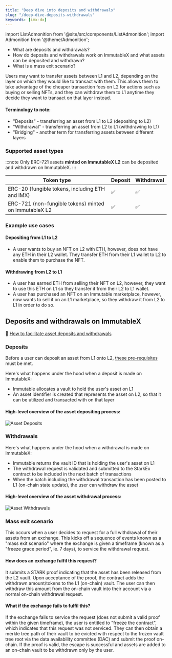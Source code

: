 ```yaml
---
title: "Deep dive into deposits and withdrawals"
slug: "/deep-dive-deposits-withdrawals"
keywords: [imx-dx]
---
```


import ListAdmonition from '@site/src/components/ListAdmonition';
import Admonition from '@theme/Admonition';

<ListAdmonition>
    <ul>
        <li>What are deposits and withdrawals?</li>
        <li>How do deposits and withdrawals work on ImmutableX and what assets can be deposited and withdrawn?</li>
        <li>What is a mass exit scenario?</li>
    </ul>
</ListAdmonition>

Users may want to transfer assets between L1 and L2, depending on the layer on which they would like to transact with them. This allows them to take advantage of the cheaper transaction fees on L2 for actions such as buying or selling NFTs, and they can withdraw them to L1 anytime they decide they want to transact on that layer instead.

#### Terminology to note:
* "Deposits" - transferring an asset from L1 to L2 (depositing to L2)
* "Withdrawal" - transferring an asset from L2 to L1 (withdrawing to L1)
* "Bridging" - another term for transferring assets between different layers

### Supported asset types
:::note
Only ERC-721 assets **minted on ImmutableX L2** can be deposited and withdrawn on ImmutableX.
:::

| Token type | Deposit | Withdrawal |
| --- | --- | --- |
| ERC-20 (fungible tokens, including ETH and IMX) | ✅ | ✅ |
| ERC-721 (non-fungible tokens) minted on ImmutableX L2 | ✅ | ✅ |

### Example use cases

#### Depositing from L1 to L2
* A user wants to buy an NFT on L2 with ETH, however, does not have any ETH in their L2 wallet. They transfer ETH from their L1 wallet to L2 to enable them to purchase the NFT.

#### Withdrawing from L2 to L1
* A user has earned ETH from selling their NFT on L2, however, they want to use this ETH on L1 so they transfer it from their L2 to L1 wallet.
* A user has purchased an NFT on an Immutable marketplace, however, now wants to sell it on an L1 marketplace, so they withdraw it from L2 to L1 in order to do so.

## Deposits and withdrawals on ImmutableX

<Admonition type="info" title="Guide:" icon="">
    📘 <a href="./how-to-enable-deposits-withdrawals">How to facilitate asset deposits and withdrawals</a>
</Admonition>

### Deposits
Before a user can deposit an asset from L1 onto L2, [these pre-requisites](../guides/basic-guides/deposits-withdrawals/index.md#deposit-pre-requisites) must be met.

Here's what happens under the hood when a deposit is made on ImmutableX:
* Immutable allocates a vault to hold the user's asset on L1
* An asset identifier is created that represents the asset on L2, so that it can be utilized and transacted with on that layer

#### High-level overview of the asset depositing process:
![Asset Deposits](/img/AssetDeposits.png)

### Withdrawals
Here's what happens under the hood when a withdrawal is made on ImmutableX:
* Immutable returns the vault ID that is holding the user's asset on L1
* The withdrawal request is validated and submitted to the StarkEx contract to be included in the next batch of transactions
* When the batch including the withdrawal transaction has been posted to L1 (on-chain state update), the user can withdraw the asset

#### High-level overview of the asset withdrawal process:
![Asset Withdrawals](/img/Withdrawals.png)

### Mass exit scenario
This occurs when a user decides to request for a full withdrawal of their assets from an exchange. This kicks off a sequence of events known as a "mass exit scenario" where the exchange is given a timeframe (known as a "freeze grace period", ie. 7 days), to service the withdrawal request.

#### How does an exchange fulfil this request?
It submits a STARK proof indicating that the asset has been released from the L2 vault. Upon acceptance of the proof, the contract adds the withdrawn amount/tokens to the L1 (on-chain) vault. The user can then withdraw this amount from the on-chain vault into their account via a normal on-chain withdrawal request.

#### What if the exchange fails to fulfil this?
If the exchange fails to service the request (does not submit a valid proof within the given timeframe), the user is entitled to "freeze the contract", which indicates that this request was not serviced. They can then obtain a merkle tree path of their vault to be evicted with respect to the frozen vault tree root via the data availability committee (DAC) and submit the proof on-chain. If the proof is valid, the escape is successful and assets are added to an on-chain vault to be withdrawn only by the user.
